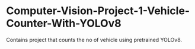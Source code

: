 # Computer-Vision-Project-1-Vehicle-Counter-With-YOLOv8
Contains project that counts the no of vehicle using pretrained YOLOv8.
